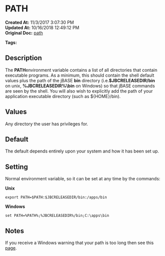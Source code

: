 # PATH

**Created At:** 11/3/2017 3:07:30 PM  
**Updated At:** 10/16/2018 12:49:12 PM  
**Original Doc:** [path](https://docs.jbase.com/41717-environment-variables/path)  

**Tags:**
<badge text='environment variables' vertical='middle' />

## Description

The **PATH**environment variable contains a list of all directories that contain executable programs. As a minimum, this should contain the shell default values plus the path of the jBASE **bin** directory (i.e.**$JBCRELEASEDIR/bin** on unix, **%JBCRELEASEDIR%\bin** on Windows) so that jBASE commands are seen by the shell. You will also wish to explicitly add the path of your application executable directory (such as ${HOME}/bin).

## Values

Any directory the user has privileges for.



## Default

The default depends entirely upon your system and how it has been set up.



## Setting

Normal environment variable, so it can be set at any time by the commands:

**Unix**

```
export PATH=$PATH:$JBCRELEASEDIR/bin:/apps/bin
```



**Windows**

```
set PATH=%PATH%;%JBCRELEASEDIR%/bin;C:\apps\bin
```



## Notes

If you receive a Windows warning that your path is too long then see this [page](343799-notes-on-environment-variables-for-the-jbase-compiler).
